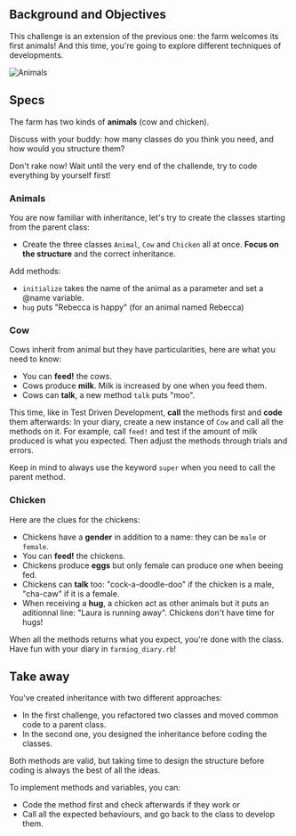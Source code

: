 ## Background and Objectives

This challenge is an extension of the previous one: the farm welcomes its first animals!
And this time, you're going to explore different techniques of developments.

![Animals](https://raw.githubusercontent.com/lewagon/fullstack-images/master/ruby/tiny-farm/animals.svg?sanitize=true)


## Specs
The farm has two kinds of **animals** (cow and chicken).

Discuss with your buddy: how many classes do you think you need, and how would you structure them? 

Don't rake now! Wait until the very end of the challende, try to code everything by yourself first!


### Animals
You are now familiar with inheritance, let's try to create the classes starting from the parent class:

  - Create the three classes `Animal`, `Cow` and `Chicken` all at once. **Focus on the structure** and the correct inheritance.

Add methods:
  - `initialize` takes the name of the animal as a parameter and set a @name variable.
  - `hug` puts "Rebecca is happy" (for an animal named Rebecca)


### Cow
Cows inherit from animal but they have particularities, here are what you need to know:

  - You can **feed!** the cows.
  - Cows produce **milk**. Milk is increased by one when you feed them.
  - Cows can **talk**, a new method `talk` puts "moo".

This time, like in Test Driven Development, **call** the methods first and **code** them afterwards:
In your diary, create a new instance of `Cow` and call all the methods on it. For example, call `feed!` and test if the amount of milk produced is what you expected. Then adjust the methods through trials and errors.

Keep in mind to always use the keyword `super` when you need to call the parent method.


### Chicken

Here are the clues for the chickens:

  - Chickens have a **gender** in addition to a name: they can be `male` or `female`.
  - You can **feed!** the chickens.
  - Chickens produce **eggs** but only female can produce one when beeing fed.
  - Chickens can **talk** too: "cock-a-doodle-doo" if the chicken is a male, "cha-caw" if it is a female.
  - When receiving a **hug**, a chicken act as other animals but it puts an aditionnal line: "Laura is running away". Chickens don't have time for hugs!

When all the methods returns what you expect, you're done with the class. Have fun with your diary in `farming_diary.rb`!


## Take away

You've created inheritance with two different approaches:
- In the first challenge, you refactored two classes and moved common code to a parent class.
- In the second one, you designed the inheritance before coding the classes.

Both methods are valid, but taking time to design the structure before coding is always the best of all the ideas.

To implement methods and variables, you can:
- Code the method first and check afterwards if they work
or
- Call all the expected behaviours, and go back to the class to develop them.
